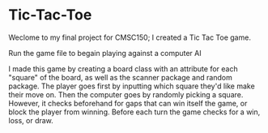 # Tic-Tac-Toe
Weclome to my final project for CMSC150; I created a Tic Tac Toe game. 

Run the game file to begain playing against a computer AI

I made this game by creating a board class with an attribute for each "square" of the board, as well as the scanner package and random package. The player goes first by inputting which square they'd like make their move on. Then the computer goes by randomly picking a square. However, it checks beforehand for gaps that can win itself the game, or block the player from winning. 
Before each turn the game checks for a win, loss, or draw. 


